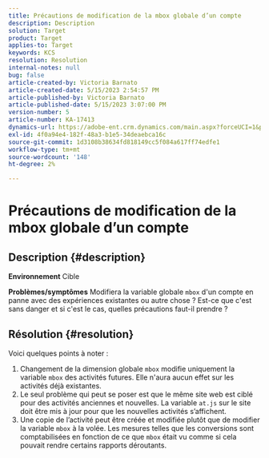 ```yaml
---
title: Précautions de modification de la mbox globale d’un compte
description: Description
solution: Target
product: Target
applies-to: Target
keywords: KCS
resolution: Resolution
internal-notes: null
bug: false
article-created-by: Victoria Barnato
article-created-date: 5/15/2023 2:54:57 PM
article-published-by: Victoria Barnato
article-published-date: 5/15/2023 3:07:00 PM
version-number: 5
article-number: KA-17413
dynamics-url: https://adobe-ent.crm.dynamics.com/main.aspx?forceUCI=1&pagetype=entityrecord&etn=knowledgearticle&id=c2d60e72-30f3-ed11-8848-6045bd006ce9
exl-id: 4f0a94e4-182f-48a3-b1e5-34deaebca16c
source-git-commit: 1d3108b38634fd818149cc5f084a617ff74edfe1
workflow-type: tm+mt
source-wordcount: '148'
ht-degree: 2%

---
```


# Précautions de modification de la mbox globale d’un compte

## Description {#description}

<b>Environnement</b>
Cible


<b>Problèmes/symptômes</b>
Modifiera la variable globale `mbox` d&#39;un compte en panne avec des expériences existantes ou autre chose ? Est-ce que c&#39;est sans danger et si c&#39;est le cas, quelles précautions faut-il prendre ?


## Résolution {#resolution}


Voici quelques points à noter :

1. Changement de la dimension globale `mbox` modifie uniquement la variable `mbox` des activités futures. Elle n&#39;aura aucun effet sur les activités déjà existantes.
2. Le seul problème qui peut se poser est que le même site web est ciblé pour des activités anciennes et nouvelles. La variable `at.js` sur le site doit être mis à jour pour que les nouvelles activités s’affichent.
3. Une copie de l’activité peut être créée et modifiée plutôt que de modifier la variable `mbox` à la volée. Les mesures telles que les conversions sont comptabilisées en fonction de ce que `mbox` était vu comme si cela pouvait rendre certains rapports déroutants.
